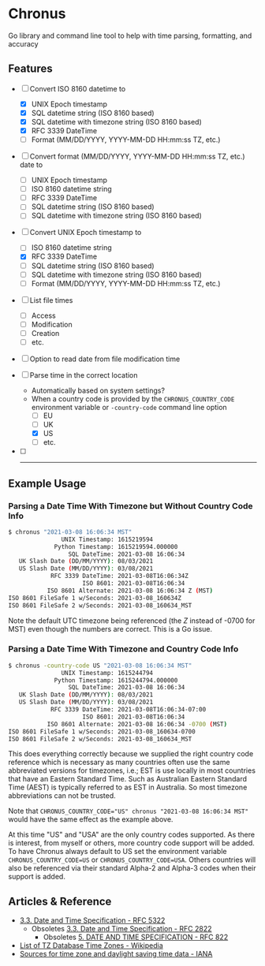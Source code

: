 Chronus
=======

Go library and command line tool to help with time parsing, formatting, and accuracy


Features
--------

* [ ] Convert ISO 8160 datetime to
	* [x] UNIX Epoch timestamp
	* [x] SQL datetime string (ISO 8160 based)
	* [x] SQL datetime with timezone string (ISO 8160 based)
	* [x] RFC 3339 DateTime
	* [ ] Format (MM/DD/YYYY, YYYY-MM-DD HH:mm:ss TZ, etc.)
* [ ] Convert format (MM/DD/YYYY, YYYY-MM-DD HH:mm:ss TZ, etc.) date to
	* [ ] UNIX Epoch timestamp
	* [ ] ISO 8160 datetime string
	* [ ] RFC 3339 DateTime
	* [ ] SQL datetime string (ISO 8160 based)
	* [ ] SQL datetime with timezone string (ISO 8160 based)
* [ ] Convert UNIX Epoch timestamp to
	* [ ] ISO 8160 datetime string
	* [x] RFC 3339 DateTime
	* [ ] SQL datetime string (ISO 8160 based)
	* [ ] SQL datetime with timezone string (ISO 8160 based)
	* [ ] Format (MM/DD/YYYY, YYYY-MM-DD HH:mm:ss TZ, etc.)
* [ ] List file times
	* [ ] Access
	* [ ] Modification
	* [ ] Creation
	* [ ] etc.
* [ ] Option to read date from file modification time
* [ ] Parse time in the correct location
	* Automatically based on system settings?
	* When a country code is provided by the `CHRONUS_COUNTRY_CODE` environment variable or `-country-code` command line option
		* [ ] EU
		* [ ] UK
		* [x] US
		* [ ] etc.
* [ ] ____


Example Usage
-------------

### Parsing a Date Time With Timezone but Without Country Code Info

```bash
$ chronus "2021-03-08 16:06:34 MST"
               UNIX Timestamp: 1615219594
             Python Timestamp: 1615219594.000000
                 SQL DateTime: 2021-03-08 16:06:34
   UK Slash Date (DD/MM/YYYY): 08/03/2021
   US Slash Date (MM/DD/YYYY): 03/08/2021
            RFC 3339 DateTime: 2021-03-08T16:06:34Z
                     ISO 8601: 2021-03-08T16:06:34
           ISO 8601 Alternate: 2021-03-08 16:06:34 Z (MST)
ISO 8601 FileSafe 1 w/Seconds: 2021-03-08_160634Z
ISO 8601 FileSafe 2 w/Seconds: 2021-03-08_160634_MST

```

Note the default UTC timezone being referenced (the _Z_ instead of -0700 for MST) even though the numbers are correct. This is a Go issue.


### Parsing a Date Time With Timezone and Country Code Info

```bash
$ chronus -country-code US "2021-03-08 16:06:34 MST"
               UNIX Timestamp: 1615244794
             Python Timestamp: 1615244794.000000
                 SQL DateTime: 2021-03-08 16:06:34
   UK Slash Date (DD/MM/YYYY): 08/03/2021
   US Slash Date (MM/DD/YYYY): 03/08/2021
            RFC 3339 DateTime: 2021-03-08T16:06:34-07:00
                     ISO 8601: 2021-03-08T16:06:34
           ISO 8601 Alternate: 2021-03-08 16:06:34 -0700 (MST)
ISO 8601 FileSafe 1 w/Seconds: 2021-03-08_160634-0700
ISO 8601 FileSafe 2 w/Seconds: 2021-03-08_160634_MST

```

This does everything correctly because we supplied the right country code reference which is necessary as many countries often use the same abbreviated versions for timezones, i.e.; EST is use locally in most countries that have an Eastern Standard Time. Such as Australian Eastern Standard Time (AEST) is typically referred to as EST in Australia. So most timezone abbreviations can not be trusted.

Note that `CHRONUS_COUNTRY_CODE="US" chronus "2021-03-08 16:06:34 MST"` would have the same effect as the example above.

At this time "US" and "USA" are the only country codes supported. As there is interest, from myself or others, more country code support will be added. To have Chronus always default to US set the environment variable `CHRONUS_COUNTRY_CODE=US` or `CHRONUS_COUNTRY_CODE=USA`. Others countries will also be referenced via their standard Alpha-2 and Alpha-3 codes when their support is added.


Articles & Reference
--------------------

* [3.3. Date and Time Specification - RFC 5322][]
	* Obsoletes [3.3. Date and Time Specification - RFC 2822][]
		* Obsoletes [5. DATE AND TIME SPECIFICATION - RFC 822][]
* [List of TZ Database Time Zones - Wikipedia][]
* [Sources for time zone and daylight saving time data - IANA][]





[3.3. Date and Time Specification - RFC 5322]: https://datatracker.ietf.org/doc/html/rfc5322#page-14
[3.3. Date and Time Specification - RFC 2822]: https://datatracker.ietf.org/doc/html/rfc2822#page-14
[5. DATE AND TIME SPECIFICATION - RFC 822]: https://datatracker.ietf.org/doc/html/rfc822#section-5
[List of TZ Database Time Zones - Wikipedia]: https://en.wikipedia.org/wiki/List_of_tz_database_time_zones
[Sources for time zone and daylight saving time data - IANA]: https://data.iana.org/time-zones/tz-link.html


